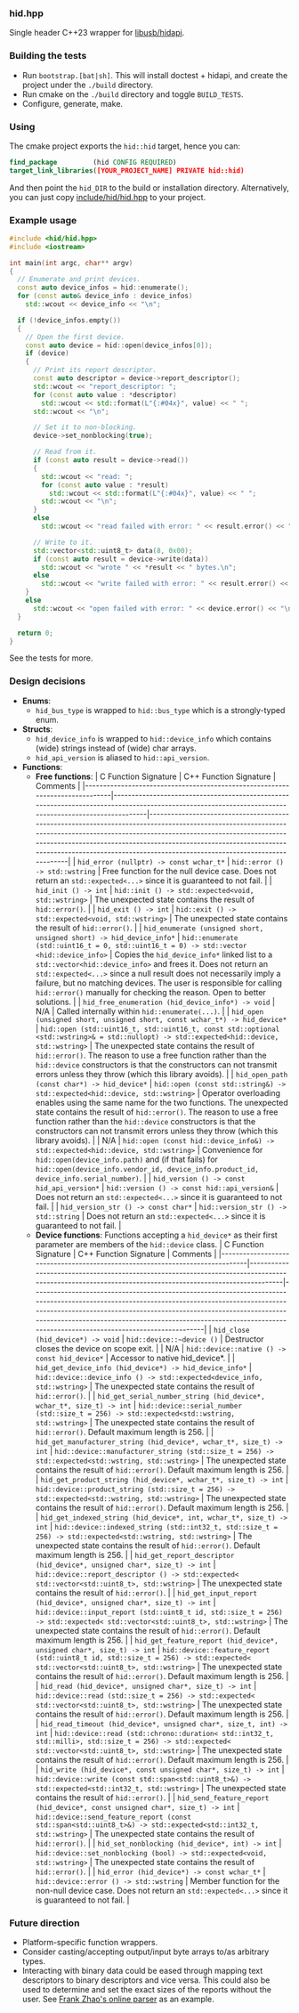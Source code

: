 ### hid.hpp
Single header C++23 wrapper for [libusb/hidapi](https://github.com/libusb/hidapi).

### Building the tests
- Run `bootstrap.[bat|sh]`. This will install doctest + hidapi, and create the project under the `./build` directory.
- Run cmake on the `./build` directory and toggle `BUILD_TESTS`.
- Configure, generate, make.

### Using
The cmake project exports the `hid::hid` target, hence you can:
```cmake
find_package         (hid CONFIG REQUIRED)
target_link_libraries([YOUR_PROJECT_NAME] PRIVATE hid::hid)
```
And then point the `hid_DIR` to the build or installation directory.
Alternatively, you can just copy [include/hid/hid.hpp](include/hid/hid.hpp) to your project.

### Example usage
```cpp
#include <hid/hid.hpp>
#include <iostream>

int main(int argc, char** argv)
{
  // Enumerate and print devices.
  const auto device_infos = hid::enumerate();
  for (const auto& device_info : device_infos)
    std::wcout << device_info << "\n";

  if (!device_infos.empty())
  {
    // Open the first device.
    const auto device = hid::open(device_infos[0]);
    if (device)
    {
      // Print its report descriptor.
      const auto descriptor = device->report_descriptor();
      std::wcout << "report_descriptor: ";
      for (const auto value : *descriptor)
        std::wcout << std::format(L"{:#04x}", value) << " ";
      std::wcout << "\n";

      // Set it to non-blocking.
      device->set_nonblocking(true);

      // Read from it.
      if (const auto result = device->read())
      {
        std::wcout << "read: ";
        for (const auto value : *result)
          std::wcout << std::format(L"{:#04x}", value) << " ";
        std::wcout << "\n";
      }
      else
        std::wcout << "read failed with error: " << result.error() << "\n";

      // Write to it.
      std::vector<std::uint8_t> data(8, 0x00);
      if (const auto result = device->write(data))
        std::wcout << "wrote " << *result << " bytes.\n";
      else
        std::wcout << "write failed with error: " << result.error() << "\n";
    }
    else
      std::wcout << "open failed with error: " << device.error() << "\n";
  }

  return 0;
}
```
See the tests for more.

### Design decisions
- **Enums**:
  - `hid_bus_type`    is wrapped to `hid::bus_type` which is a strongly-typed enum.
- **Structs**:
  - `hid_device_info` is wrapped to `hid::device_info` which contains (wide) strings instead of (wide) char arrays.
  - `hid_api_version` is aliased to `hid::api_version`.
- **Functions**:
  - **Free functions**:
    | C Function Signature                                                         | C++ Function Signature                                                                                                                               | Comments                                                                                                                                                                                                                                                                                                                               |
    |------------------------------------------------------------------------------|------------------------------------------------------------------------------------------------------------------------------------------------------|----------------------------------------------------------------------------------------------------------------------------------------------------------------------------------------------------------------------------------------------------------------------------------------------------------------------------------------|
    | `hid_error (nullptr) -> const wchar_t*`                                      | `hid::error () -> std::wstring`                                                                                                                      | Free function for the null device case. Does not return an `std::expected<...>` since it is guaranteed to not fail.                                                                                                                                                                                                                    |
    | `hid_init () -> int`                                                         | `hid::init () -> std::expected<void, std::wstring>`                                                                                                  | The unexpected state contains the result of `hid::error()`.                                                                                                                                                                                                                                                                            |
    | `hid_exit () -> int`                                                         | `hid::exit () -> std::expected<void, std::wstring>`                                                                                                  | The unexpected state contains the result of `hid::error()`.                                                                                                                                                                                                                                                                            |
    | `hid_enumerate (unsigned short, unsigned short) -> hid_device_info*`         | `hid::enumerate (std::uint16_t = 0, std::uint16_t = 0) -> std::vector <hid::device_info>`                                                            | Copies the `hid_device_info*` linked list to a `std::vector<hid::device_info>` and frees it. Does not return an `std::expected<...>` since a null result does not necessarily imply a failure, but no matching devices. The user is responsible for calling `hid::error()` manually for checking the reason. Open to better solutions. |
    | `hid_free_enumeration (hid_device_info*) -> void`                            | N/A                                                                                                                                                  | Called internally within `hid::enumerate(...)`.                                                                                                                                                                                                                                                                                        |
    | `hid_open (unsigned short, unsigned short, const wchar_t*) -> hid_device*`   | `hid::open (std::uint16_t, std::uint16_t, const std::optional <std::wstring>& = std::nullopt) -> std::expected<hid::device, std::wstring>`           | The unexpected state contains the result of `hid::error()`. The reason to use a free function rather than the `hid::device` constructors is that the constructors can not transmit errors unless they throw (which this library avoids).                                                                                               |
    | `hid_open_path (const char*) -> hid_device*`                                 | `hid::open (const std::string&) -> std::expected<hid::device, std::wstring>`                                                                         | Operator overloading enables using the same name for the two functions. The unexpected state contains the result of `hid::error()`. The reason to use a free function rather than the `hid::device` constructors is that the constructors can not transmit errors unless they throw (which this library avoids).                       |
    | N/A                                                                          | `hid::open (const hid::device_info&) -> std::expected<hid::device, std::wstring>`                                                                    | Convenience for `hid::open(device_info.path)` and (if that fails) for `hid::open(device_info.vendor_id, device_info.product_id, device_info.serial_number)`.                                                                                                                                                                           |
    | `hid_version () -> const hid_api_version*`                                   | `hid::version () -> const hid::api_version&`                                                                                                         | Does not return an `std::expected<...>` since it is guaranteed to not fail.                                                                                                                                                                                                                                                            |
    | `hid_version_str () -> const char*`                                          | `hid::version_str () -> std::string`                                                                                                                 | Does not return an `std::expected<...>` since it is guaranteed to not fail.                                                                                                                                                                                                                                                            |
  - **Device functions**: Functions accepting a `hid_device*` as their first parameter are members of the `hid::device` class.
    | C Function Signature                                                         | C++ Function Signature                                                                                                                               | Comments                                                                                                                                                                                                                                                                                                                               |
    |------------------------------------------------------------------------------|------------------------------------------------------------------------------------------------------------------------------------------------------|----------------------------------------------------------------------------------------------------------------------------------------------------------------------------------------------------------------------------------------------------------------------------------------------------------------------------------------|
    | `hid_close (hid_device*) -> void`                                            | `hid::device::~device ()`                                                                                                                            | Destructor closes the device on scope exit.                                                                                                                                                                                                                                                                                            |
    | N/A                                                                          | `hid::device::native () -> const hid_device*`                                                                                                        | Accessor to native hid_device*.                                                                                                                                                                                                                                                                                                        |
    | `hid_get_device_info (hid_device*) -> hid_device_info*`                      | `hid::device::device_info () -> std::expected<device_info, std::wstring>`                                                                            | The unexpected state contains the result of `hid::error()`.                                                                                                                                                                                                                                                                            |
    | `hid_get_serial_number_string (hid_device*, wchar_t*, size_t) -> int`        | `hid::device::serial_number (std::size_t = 256) -> std::expected<std::wstring, std::wstring>`                                                        | The unexpected state contains the result of `hid::error()`. Default maximum length is 256.                                                                                                                                                                                                                                             |
    | `hid_get_manufacturer_string (hid_device*, wchar_t*, size_t) -> int`         | `hid::device::manufacturer_string (std::size_t = 256) -> std::expected<std::wstring, std::wstring>`                                                  | The unexpected state contains the result of `hid::error()`. Default maximum length is 256.                                                                                                                                                                                                                                             |
    | `hid_get_product_string (hid_device*, wchar_t*, size_t) -> int`              | `hid::device::product_string (std::size_t = 256) -> std::expected<std::wstring, std::wstring>`                                                       | The unexpected state contains the result of `hid::error()`. Default maximum length is 256.                                                                                                                                                                                                                                             |
    | `hid_get_indexed_string (hid_device*, int, wchar_t*, size_t) -> int`         | `hid::device::indexed_string (std::int32_t, std::size_t = 256) -> std::expected<std::wstring, std::wstring>`                                         | The unexpected state contains the result of `hid::error()`. Default maximum length is 256.                                                                                                                                                                                                                                             |
    | `hid_get_report_descriptor (hid_device*, unsigned char*, size_t) -> int`     | `hid::device::report_descriptor () -> std::expected< std::vector<std::uint8_t>, std::wstring>`                                                       | The unexpected state contains the result of `hid::error()`.                                                                                                                                                                                                                                                                            |
    | `hid_get_input_report (hid_device*, unsigned char*, size_t) -> int`          | `hid::device::input_report (std::uint8_t id, std::size_t = 256) -> std::expected< std::vector<std::uint8_t>, std::wstring>`                          | The unexpected state contains the result of `hid::error()`. Default maximum length is 256.                                                                                                                                                                                                                                             |
    | `hid_get_feature_report (hid_device*, unsigned char*, size_t) -> int`        | `hid::device::feature_report (std::uint8_t id, std::size_t = 256) -> std::expected< std::vector<std::uint8_t>, std::wstring>`                        | The unexpected state contains the result of `hid::error()`. Default maximum length is 256.                                                                                                                                                                                                                                             |
    | `hid_read (hid_device*, unsigned char*, size_t) -> int`                      | `hid::device::read (std::size_t = 256) -> std::expected< std::vector<std::uint8_t>, std::wstring>`                                                   | The unexpected state contains the result of `hid::error()`. Default maximum length is 256.                                                                                                                                                                                                                                             |
    | `hid_read_timeout (hid_device*, unsigned char*, size_t, int) -> int`         | `hid::device::read (std::chrono::duration< std::int32_t, std::milli>, std::size_t = 256) -> std::expected< std::vector<std::uint8_t>, std::wstring>` | The unexpected state contains the result of `hid::error()`. Default maximum length is 256.                                                                                                                                                                                                                                             |
    | `hid_write (hid_device*, const unsigned char*, size_t) -> int`               | `hid::device::write (const std::span<std::uint8_t>&) -> std::expected<std::int32_t, std::wstring>`                                                   | The unexpected state contains the result of `hid::error()`.                                                                                                                                                                                                                                                                            |
    | `hid_send_feature_report (hid_device*, const unsigned char*, size_t) -> int` | `hid::device::send_feature_report (const std::span<std::uint8_t>&) -> std::expected<std::int32_t, std::wstring>`                                     | The unexpected state contains the result of `hid::error()`.                                                                                                                                                                                                                                                                            |
    | `hid_set_nonblocking (hid_device*, int) -> int`                              | `hid::device::set_nonblocking (bool) -> std::expected<void, std::wstring>`                                                                           | The unexpected state contains the result of `hid::error()`.                                                                                                                                                                                                                                                                            |
    | `hid_error (hid_device*) -> const wchar_t*`                                  | `hid::device::error () -> std::wstring`                                                                                                              | Member function for the non-null device case. Does not return an `std::expected<...>` since it is guaranteed to not fail.                                                                                                                                                                                                              |

### Future direction
- Platform-specific function wrappers.
- Consider casting/accepting output/input byte arrays to/as arbitrary types.
- Interacting with binary data could be eased through mapping text descriptors to binary descriptors and vice versa. This could also be used to determine and set the exact sizes of the reports without the user. See [Frank Zhao's online parser](https://eleccelerator.com/usbdescreqparser/) as an example.